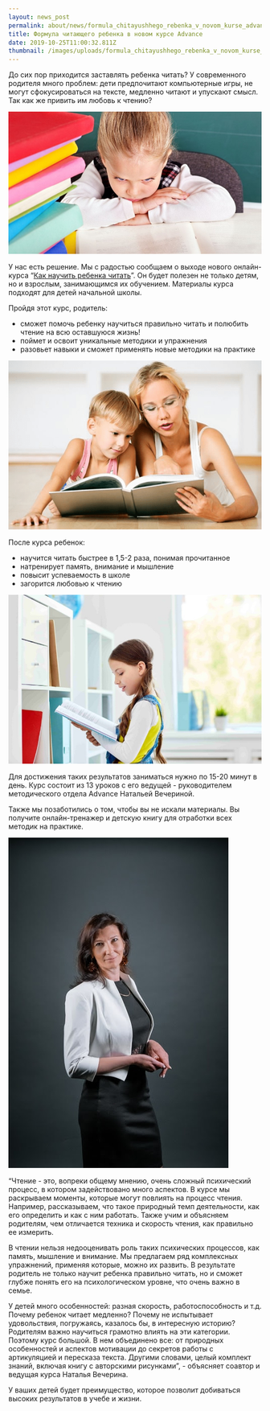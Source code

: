 ```yaml
---
layout: news_post
permalink: about/news/formula_chitayushhego_rebenka_v_novom_kurse_advance/index.html
title: Формула читающего ребенка в новом курсе Advance
date: 2019-10-25T11:00:32.811Z
thumbnail: /images/uploads/formula_chitayushhego_rebenka_v_novom_kurse_advance-01.jpg
---
```

До сих пор приходится заставлять ребенка читать? У современного родителя много проблем: дети предпочитают компьютерные игры, не могут сфокусироваться на тексте, медленно читают и упускают смысл. Так как же привить им любовь к чтению?

![](/images/uploads/formula_chitayushhego_rebenka_v_novom_kurse_advance-02.jpg)

У нас есть решение. Мы с радостью сообщаем о выходе нового онлайн-курса
“[Как научить ребенка читать](https://advance-club.ru/online/kak_nauchit_rebenka_chitat/)”. Он будет полезен не только детям, но и взрослым, занимающимся их обучением. Материалы курса подходят для детей начальной школы.

Пройдя этот курс, родитель:

-  сможет помочь ребенку научиться правильно читать и полюбить чтение на всю оставшуюся жизнь!
-  поймет и освоит уникальные методики и упражнения
-  разовьет навыки и сможет применять новые методики на практике

![](/images/uploads/formula_chitayushhego_rebenka_v_novom_kurse_advance-03.jpg)

После курса ребенок:

-  научится читать быстрее в 1,5-2 раза, понимая прочитанное
-  натренирует память, внимание и мышление
-  повысит успеваемость в школе
-  загорится любовью к чтению

![](/images/uploads/formula_chitayushhego_rebenka_v_novom_kurse_advance-04.jpg)

Для достижения таких результатов заниматься нужно по 15-20 минут в день. Курс состоит из 13 уроков с его ведущей - руководителем методического отдела Advance Натальей Вечериной.

Также мы позаботились о том, чтобы вы не искали материалы. Вы получите онлайн-тренажер и детскую книгу для отработки всех методик на практике.

![](/images/uploads/formula_chitayushhego_rebenka_v_novom_kurse_advance-05.jpg)

“Чтение - это, вопреки общему мнению, очень сложный психический процесс, в котором задействовано много аспектов. В курсе мы раскрываем моменты, которые могут повлиять на процесс чтения. Например, рассказываем, что такое природный темп деятельности, как его определить и как с ним работать. Также учим и объясняем родителям, чем отличается техника и скорость чтения, как правильно ее измерить.

В чтении нельзя недооценивать роль таких психических процессов, как память, мышление и внимание. Мы предлагаем ряд комплексных упражнений, применяя которые, можно их развить. В результате родитель не только научит ребенка правильно читать, но и сможет глубже понять его на психологическом уровне, что очень важно в семье.

У детей много особенностей: разная скорость, работоспособность и т.д. Почему ребенок читает медленно? Почему не испытывает удовольствия, погружаясь, казалось бы, в интересную историю? Родителям важно научиться грамотно влиять на эти категории. Поэтому курс большой. В нем объединено все: от природных особенностей и аспектов мотивации до секретов работы с артикуляцией и пересказа текста. Другими словами, целый комплект знаний, включая книгу с авторскими рисунками”, - объясняет соавтор и ведущая курса Наталья Вечерина.

У ваших детей будет преимущество, которое позволит добиваться высоких результатов в учебе и жизни.